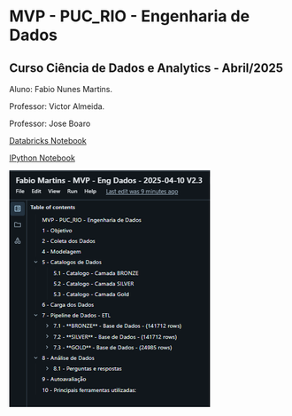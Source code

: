 # MVP - PUC_RIO - Engenharia de Dados

## Curso Ciência de Dados e Analytics - Abril/2025


Aluno: Fabio Nunes Martins.

Professor: Victor Almeida.

Professor: Jose Boaro

<a href="https://databricks-prod-cloudfront.cloud.databricks.com/public/4027ec902e239c93eaaa8714f173bcfc/1040150379560922/2654319569549231/1506217728357347/latest.html">Databricks Notebook</a></p>
<a href="Fabio Martins - MVP - Eng Dados - 2025-04-10 V2.3.ipynb">IPython Notebook</a>



<a href="Fabio Martins - MVP - Eng Dados - 2025-04-10 V2.3.ipynb"> <img src="img/Tabela_de_Conteudos.png"> </a>

